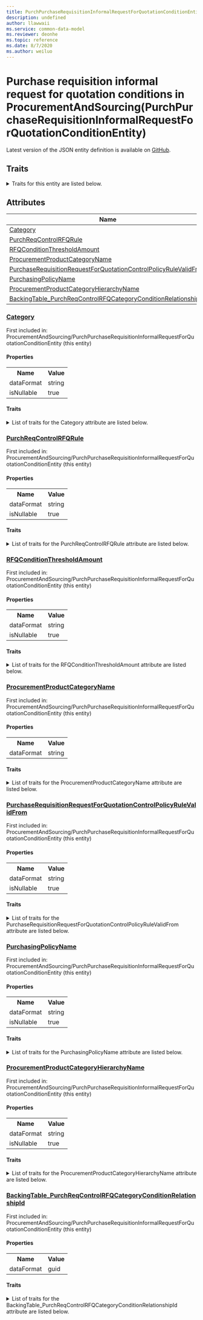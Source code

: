 ```yaml
---
title: PurchPurchaseRequisitionInformalRequestForQuotationConditionEntity in ProcurementAndSourcing - Common Data Model | Microsoft Docs
description: undefined
author: llawwaii
ms.service: common-data-model
ms.reviewer: deonhe
ms.topic: reference
ms.date: 8/7/2020
ms.author: weiluo
---
```


# Purchase requisition informal request for quotation conditions in ProcurementAndSourcing(PurchPurchaseRequisitionInformalRequestForQuotationConditionEntity)

  
 Latest version of the JSON entity definition is available on <a href="https://github.com/Microsoft/CDM/tree/master/schemaDocuments/core/operationsCommon/Entities/SupplyChain/ProcurementAndSourcing/PurchPurchaseRequisitionInformalRequestForQuotationConditionEntity.cdm.json" target="_blank">GitHub</a>.  

## Traits

<details>
<summary>Traits for this entity are listed below.  
</summary>

**is.CDM.entityVersion**  
  <table><tr><th>Parameter</th><th>Value</th><th>Data type</th><th>Explanation</th></tr><tr><td>versionNumber</td><td>"1.1"</td><td>string</td><td>semantic version number of the entity</td></tr></table>

**is.application.releaseVersion**  
  <table><tr><th>Parameter</th><th>Value</th><th>Data type</th><th>Explanation</th></tr><tr><td>releaseVersion</td><td>"10.0.13.0"</td><td>string</td><td>semantic version number of the application introducing this entity</td></tr></table>

**is.localized.displayedAs**  
  Holds the list of language specific display text for an object.  <table><tr><th>Parameter</th><th>Value</th><th>Data type</th><th>Explanation</th></tr><tr><td>localizedDisplayText</td><td><table><tr><th>languageTag</th><th>displayText</th></tr><tr><td>en</td><td>Purchase requisition informal request for quotation conditions</td></tr></table></td><td>entity</td><td>a reference to the constant entity holding the list of localized text</td></tr></table>

</details>

## Attributes

|Name|Description|First Included in Instance|
|---|---|---|
|[Category](#Category)||<a href="PurchPurchaseRequisitionInformalRequestForQuotationConditionEntity.md" target="_blank">ProcurementAndSourcing/PurchPurchaseRequisitionInformalRequestForQuotationConditionEntity</a>|
|[PurchReqControlRFQRule](#PurchReqControlRFQRule)||<a href="PurchPurchaseRequisitionInformalRequestForQuotationConditionEntity.md" target="_blank">ProcurementAndSourcing/PurchPurchaseRequisitionInformalRequestForQuotationConditionEntity</a>|
|[RFQConditionThresholdAmount](#RFQConditionThresholdAmount)||<a href="PurchPurchaseRequisitionInformalRequestForQuotationConditionEntity.md" target="_blank">ProcurementAndSourcing/PurchPurchaseRequisitionInformalRequestForQuotationConditionEntity</a>|
|[ProcurementProductCategoryName](#ProcurementProductCategoryName)||<a href="PurchPurchaseRequisitionInformalRequestForQuotationConditionEntity.md" target="_blank">ProcurementAndSourcing/PurchPurchaseRequisitionInformalRequestForQuotationConditionEntity</a>|
|[PurchaseRequisitionRequestForQuotationControlPolicyRuleValidFrom](#PurchaseRequisitionRequestForQuotationControlPolicyRuleValidFrom)||<a href="PurchPurchaseRequisitionInformalRequestForQuotationConditionEntity.md" target="_blank">ProcurementAndSourcing/PurchPurchaseRequisitionInformalRequestForQuotationConditionEntity</a>|
|[PurchasingPolicyName](#PurchasingPolicyName)||<a href="PurchPurchaseRequisitionInformalRequestForQuotationConditionEntity.md" target="_blank">ProcurementAndSourcing/PurchPurchaseRequisitionInformalRequestForQuotationConditionEntity</a>|
|[ProcurementProductCategoryHierarchyName](#ProcurementProductCategoryHierarchyName)||<a href="PurchPurchaseRequisitionInformalRequestForQuotationConditionEntity.md" target="_blank">ProcurementAndSourcing/PurchPurchaseRequisitionInformalRequestForQuotationConditionEntity</a>|
|[BackingTable_PurchReqControlRFQCategoryConditionRelationshipId](#BackingTable_PurchReqControlRFQCategoryConditionRelationshipId)||<a href="PurchPurchaseRequisitionInformalRequestForQuotationConditionEntity.md" target="_blank">ProcurementAndSourcing/PurchPurchaseRequisitionInformalRequestForQuotationConditionEntity</a>|

### <a href=#Category name="Category">Category</a>

First included in: ProcurementAndSourcing/PurchPurchaseRequisitionInformalRequestForQuotationConditionEntity (this entity)  

#### Properties

<table><tr><th>Name</th><th>Value</th></tr><tr><td>dataFormat</td><td>string</td></tr><tr><td>isNullable</td><td>true</td></tr></table>

#### Traits

<details>
<summary>List of traits for the Category attribute are listed below.</summary>

**is.dataFormat.character**  
**is.dataFormat.big**  
**is.dataFormat.array**  
**is.nullable**  
The attribute value may be set to NULL.  

**is.dataFormat.character**  
**is.dataFormat.array**  
</details>

### <a href=#PurchReqControlRFQRule name="PurchReqControlRFQRule">PurchReqControlRFQRule</a>

First included in: ProcurementAndSourcing/PurchPurchaseRequisitionInformalRequestForQuotationConditionEntity (this entity)  

#### Properties

<table><tr><th>Name</th><th>Value</th></tr><tr><td>dataFormat</td><td>string</td></tr><tr><td>isNullable</td><td>true</td></tr></table>

#### Traits

<details>
<summary>List of traits for the PurchReqControlRFQRule attribute are listed below.</summary>

**is.dataFormat.character**  
**is.dataFormat.big**  
**is.dataFormat.array**  
**is.nullable**  
The attribute value may be set to NULL.  

**is.dataFormat.character**  
**is.dataFormat.array**  
</details>

### <a href=#RFQConditionThresholdAmount name="RFQConditionThresholdAmount">RFQConditionThresholdAmount</a>

First included in: ProcurementAndSourcing/PurchPurchaseRequisitionInformalRequestForQuotationConditionEntity (this entity)  

#### Properties

<table><tr><th>Name</th><th>Value</th></tr><tr><td>dataFormat</td><td>string</td></tr><tr><td>isNullable</td><td>true</td></tr></table>

#### Traits

<details>
<summary>List of traits for the RFQConditionThresholdAmount attribute are listed below.</summary>

**is.dataFormat.character**  
**is.dataFormat.big**  
**is.dataFormat.array**  
**is.nullable**  
The attribute value may be set to NULL.  

**is.dataFormat.character**  
**is.dataFormat.array**  
</details>

### <a href=#ProcurementProductCategoryName name="ProcurementProductCategoryName">ProcurementProductCategoryName</a>

First included in: ProcurementAndSourcing/PurchPurchaseRequisitionInformalRequestForQuotationConditionEntity (this entity)  

#### Properties

<table><tr><th>Name</th><th>Value</th></tr><tr><td>dataFormat</td><td>string</td></tr></table>

#### Traits

<details>
<summary>List of traits for the ProcurementProductCategoryName attribute are listed below.</summary>

**is.dataFormat.character**  
**is.dataFormat.big**  
**is.dataFormat.array**  
**is.dataFormat.character**  
**is.dataFormat.array**  
</details>

### <a href=#PurchaseRequisitionRequestForQuotationControlPolicyRuleValidFrom name="PurchaseRequisitionRequestForQuotationControlPolicyRuleValidFrom">PurchaseRequisitionRequestForQuotationControlPolicyRuleValidFrom</a>

First included in: ProcurementAndSourcing/PurchPurchaseRequisitionInformalRequestForQuotationConditionEntity (this entity)  

#### Properties

<table><tr><th>Name</th><th>Value</th></tr><tr><td>dataFormat</td><td>string</td></tr><tr><td>isNullable</td><td>true</td></tr></table>

#### Traits

<details>
<summary>List of traits for the PurchaseRequisitionRequestForQuotationControlPolicyRuleValidFrom attribute are listed below.</summary>

**is.dataFormat.character**  
**is.dataFormat.big**  
**is.dataFormat.array**  
**is.nullable**  
The attribute value may be set to NULL.  

**is.dataFormat.character**  
**is.dataFormat.array**  
</details>

### <a href=#PurchasingPolicyName name="PurchasingPolicyName">PurchasingPolicyName</a>

First included in: ProcurementAndSourcing/PurchPurchaseRequisitionInformalRequestForQuotationConditionEntity (this entity)  

#### Properties

<table><tr><th>Name</th><th>Value</th></tr><tr><td>dataFormat</td><td>string</td></tr><tr><td>isNullable</td><td>true</td></tr></table>

#### Traits

<details>
<summary>List of traits for the PurchasingPolicyName attribute are listed below.</summary>

**is.dataFormat.character**  
**is.dataFormat.big**  
**is.dataFormat.array**  
**is.nullable**  
The attribute value may be set to NULL.  

**is.dataFormat.character**  
**is.dataFormat.array**  
</details>

### <a href=#ProcurementProductCategoryHierarchyName name="ProcurementProductCategoryHierarchyName">ProcurementProductCategoryHierarchyName</a>

First included in: ProcurementAndSourcing/PurchPurchaseRequisitionInformalRequestForQuotationConditionEntity (this entity)  

#### Properties

<table><tr><th>Name</th><th>Value</th></tr><tr><td>dataFormat</td><td>string</td></tr><tr><td>isNullable</td><td>true</td></tr></table>

#### Traits

<details>
<summary>List of traits for the ProcurementProductCategoryHierarchyName attribute are listed below.</summary>

**is.dataFormat.character**  
**is.dataFormat.big**  
**is.dataFormat.array**  
**is.nullable**  
The attribute value may be set to NULL.  

**is.dataFormat.character**  
**is.dataFormat.array**  
</details>

### <a href=#BackingTable_PurchReqControlRFQCategoryConditionRelationshipId name="BackingTable_PurchReqControlRFQCategoryConditionRelationshipId">BackingTable_PurchReqControlRFQCategoryConditionRelationshipId</a>

First included in: ProcurementAndSourcing/PurchPurchaseRequisitionInformalRequestForQuotationConditionEntity (this entity)  

#### Properties

<table><tr><th>Name</th><th>Value</th></tr><tr><td>dataFormat</td><td>guid</td></tr></table>

#### Traits

<details>
<summary>List of traits for the BackingTable_PurchReqControlRFQCategoryConditionRelationshipId attribute are listed below.</summary>

**is.dataFormat.character**  
**is.dataFormat.big**  
**is.dataFormat.array**  
**is.dataFormat.guid**  
**means.identity.entityId**  
**is.linkedEntity.identifier**  
Marks the attribute(s) that hold foreign key references to a linked (used as an attribute) entity. This attribute is added to the resolved entity to enumerate the referenced entities.  <table><tr><th>Parameter</th><th>Value</th><th>Data type</th><th>Explanation</th></tr><tr><td>entityReferences</td><td><table><tr><th>entityReference</th><th>attributeReference</th></tr><tr><td><a href="../../../Tables/SupplyChain/ProcurementAndSourcing/Group/PurchReqControlRFQCategoryCondition.md" target="_blank">/core/operationsCommon/Tables/SupplyChain/ProcurementAndSourcing/Group/PurchReqControlRFQCategoryCondition.cdm.json/PurchReqControlRFQCategoryCondition</a></td><td><a href="../../../Tables/SupplyChain/ProcurementAndSourcing/Group/PurchReqControlRFQCategoryCondition.md#RecId" target="_blank">RecId</a></td></tr></table></td><td>entity</td><td>a reference to the constant entity holding the list of entity references</td></tr></table>

**is.dataFormat.guid**  
**is.dataFormat.character**  
**is.dataFormat.array**  
</details>
